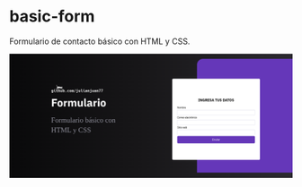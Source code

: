 # basic-form
Formulario de contacto básico con HTML y CSS. 


![Vista previa del proyecto](project-preview.png)
